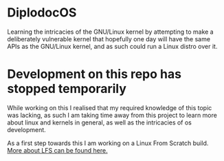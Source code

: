 # DiplodocOS
Learning the intricacies of the GNU/Linux kernel by attempting to make a deliberately vulnerable kernel that hopefully one day will have the same APIs as the GNU/Linux kernel, and as such could run a Linux distro over it.

# Development on this repo has stopped temporarily
While working on this I realised that my required knowledge of this topic was lacking, as such I am taking time away from this project to learn more about linux and kernels in general, as well as the intricacies of os development.

As a first step towards this I am working on a Linux From Scratch build.
 [More about LFS can be found here.](https://www.linuxfromscratch.org)
